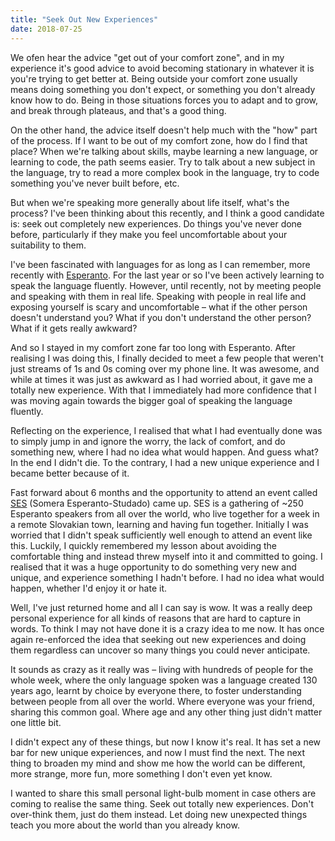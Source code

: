 ```yaml
---
title: "Seek Out New Experiences"
date: 2018-07-25
---
```


We ofen hear the advice "get out of your comfort zone", and in my experience it's good advice to avoid becoming stationary in whatever it is you're trying to get better at. Being outside your comfort zone usually means doing something you don't expect, or something you don't already know how to do. Being in those situations forces you to adapt and to grow, and break through plateaus, and that's a good thing.

On the other hand, the advice itself doesn't help much with the "how" part of the process. If I want to be out of my comfort zone, how do I find that place? When we're talking about skills, maybe learning a new language, or learning to code, the path seems easier. Try to talk about a new subject in the language, try to read a more complex book in the language, try to code something you've never built before, etc.

But when we're speaking more generally about life itself, what's the process? I've been thinking about this recently, and I think a good candidate is: seek out completely new experiences. Do things you've never done before, particularly if they make you feel uncomfortable about your suitability to them.

I've been fascinated with languages for as long as I can remember, more recently with [Esperanto](https://en.wikipedia.org/wiki/Esperanto). For the last year or so I've been actively learning to speak the language fluently. However, until recently, not by meeting people and speaking with them in real life. Speaking with people in real life and exposing yourself is scary and uncomfortable – what if the other person doesn't understand you? What if you don't understand the other person? What if it gets really awkward?

And so I stayed in my comfort zone far too long with Esperanto. After realising I was doing this, I finally decided to meet a few people that weren't just streams of 1s and 0s coming over my phone line. It was awesome, and while at times it was just as awkward as I had worried about, it gave me a totally new experience. With that I immediately had more confidence that I was moving again towards the bigger goal of speaking the language fluently.

Reflecting on the experience, I realised that what I had eventually done was to simply jump in and ignore the worry, the lack of comfort, and do something new, where I had no idea what would happen. And guess what? In the end I didn't die. To the contrary, I had a new unique experience and I became better because of it.

Fast forward about 6 months and the opportunity to attend an event called [SES](https://ses.ikso.net/2018) (Somera Esperanto-Studado) came up. SES is a gathering of ~250 Esperanto speakers from all over the world, who live together for a week in a remote Slovakian town, learning and having fun together. Initially I was worried that I didn't speak sufficiently well enough to attend an event like this. Luckily, I quickly remembered my lesson about avoiding the comfortable thing and instead threw myself into it and committed to going. I realised that it was a huge opportunity to do something very new and unique, and experience something I hadn't before. I had no idea what would happen, whether I'd enjoy it or hate it.

Well, I've just returned home and all I can say is wow. It was a really deep personal experience for all kinds of reasons that are hard to capture in words. To think I may not have done it is a crazy idea to me now. It has once again re-enforced the idea that seeking out new experiences and doing them regardless can uncover so many things you could never anticipate.

It sounds as crazy as it really was – living with hundreds of people for the whole week, where the only language spoken was a language created 130 years ago, learnt by choice by everyone there, to foster understanding between people from all over the world. Where everyone was your friend, sharing this common goal. Where age and any other thing just didn't matter one little bit.

I didn't expect any of these things, but now I know it's real. It has set a new bar for new unique experiences, and now I must find the next. The next thing to broaden my mind and show me how the world can be different, more strange, more fun, more something I don't even yet know.

I wanted to share this small personal light-bulb moment in case others are coming to realise the same thing. Seek out totally new experiences. Don't over-think them, just do them instead. Let doing new unexpected things teach you more about the world than you already know.
